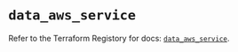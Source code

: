 # `data_aws_service`

Refer to the Terraform Registory for docs: [`data_aws_service`](https://registry.terraform.io/providers/hashicorp/aws/4.63.0/docs/data-sources/service).

